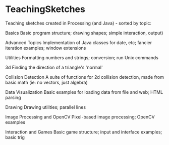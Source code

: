 TeachingSketches
================

Teaching sketches created in Processing (and Java) - sorted by topic:

Basics
Basic program structure; drawing shapes; simple interaction, output)

Advanced Topics
Implementation of Java classes for date, etc; fancier iteration examples; window extensions

Utilities
Formatting numbers and strings; conversion; run Unix commands

3d
Finding the direction of a triangle's 'normal'

Collision Detection
A suite of functions for 2d collision detection, made from basic math (ie: no vectors, just algebra)

Data Visualization
Basic examples for loading data from file and web; HTML parsing

Drawing
Drawing utilities; parallel lines

Image Processing and OpenCV
Pixel-based image processing; OpenCV examples

Interaction and Games
Basic game structure; input and interface examples; basic trig